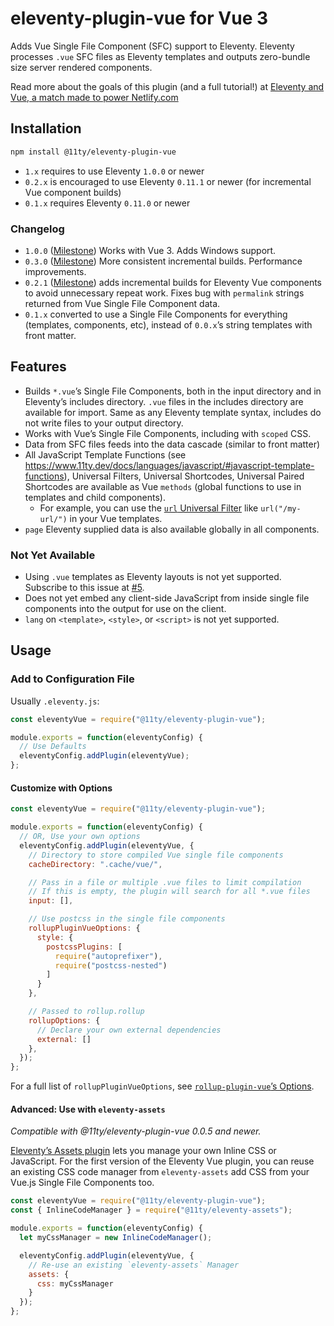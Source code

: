 # eleventy-plugin-vue for Vue 3

Adds Vue Single File Component (SFC) support to Eleventy. Eleventy processes `.vue` SFC files as Eleventy templates and outputs zero-bundle size server rendered components.

Read more about the goals of this plugin (and a full tutorial!) at [Eleventy and Vue, a match made to power Netlify.com](https://www.netlify.com/blog/2020/09/18/eleventy-and-vue-a-match-made-to-power-netlify.com/)

## Installation

```sh
npm install @11ty/eleventy-plugin-vue
```

* `1.x` requires to use Eleventy `1.0.0` or newer
* `0.2.x` is encouraged to use Eleventy `0.11.1` or newer (for incremental Vue component builds)
* `0.1.x` requires Eleventy `0.11.0` or newer
<!--
* `0.0.x` requires Eleventy 0.11.0 Beta 2 or above (`0.11.0-beta.2`)
-->

### Changelog

* `1.0.0` ([Milestone](https://github.com/11ty/eleventy-plugin-vue/milestone/6?closed=1)) Works with Vue 3. Adds Windows support.
* `0.3.0` ([Milestone](https://github.com/11ty/eleventy-plugin-vue/milestone/3?closed=1)) More consistent incremental builds. Performance improvements.
* `0.2.1` ([Milestone](https://github.com/11ty/eleventy-plugin-vue/milestone/2?closed=1)) adds incremental builds for Eleventy Vue components to avoid unnecessary repeat work. Fixes bug with `permalink` strings returned from Vue Single File Component data.
* `0.1.x` converted to use a Single File Components for everything (templates, components, etc), instead of `0.0.x`’s string templates with front matter.

## Features

* Builds `*.vue`’s Single File Components, both in the input directory and in Eleventy’s includes directory. `.vue` files in the includes directory are available for import. Same as any Eleventy template syntax, includes do not write files to your output directory.
* Works with Vue’s Single File Components, including with `scoped` CSS.
* Data from SFC files feeds into the data cascade (similar to front matter)
* All JavaScript Template Functions (see https://www.11ty.dev/docs/languages/javascript/#javascript-template-functions), Universal Filters, Universal Shortcodes, Universal Paired Shortcodes are available as Vue `methods` (global functions to use in templates and child components). 
  * For example, you can  use the [`url` Universal Filter](https://www.11ty.dev/docs/filters/url/) like `url("/my-url/")` in your Vue templates.
* `page` Eleventy supplied data is also available globally in all components.

### Not Yet Available

* Using `.vue` templates as Eleventy layouts is not yet supported. Subscribe to this issue at [#5](https://github.com/11ty/eleventy-plugin-vue/issues/5).
* Does not yet embed any client-side JavaScript from inside single file components into the output for use on the client.
* `lang` on `<template>`, `<style>`, or `<script>` is not yet supported.

## Usage

### Add to Configuration File

Usually `.eleventy.js`:

```js
const eleventyVue = require("@11ty/eleventy-plugin-vue");

module.exports = function(eleventyConfig) {
  // Use Defaults
  eleventyConfig.addPlugin(eleventyVue);
};
```

#### Customize with Options

```js
const eleventyVue = require("@11ty/eleventy-plugin-vue");

module.exports = function(eleventyConfig) {
  // OR, Use your own options
  eleventyConfig.addPlugin(eleventyVue, {
    // Directory to store compiled Vue single file components
    cacheDirectory: ".cache/vue/",

    // Pass in a file or multiple .vue files to limit compilation
    // If this is empty, the plugin will search for all *.vue files
    input: [],

    // Use postcss in the single file components
    rollupPluginVueOptions: {
      style: {
        postcssPlugins: [
          require("autoprefixer"),
          require("postcss-nested")
        ]
      }
    },

    // Passed to rollup.rollup
    rollupOptions: {
      // Declare your own external dependencies
      external: []
    },
  });
};
```

For a full list of `rollupPluginVueOptions`, see [`rollup-plugin-vue`’s Options](https://rollup-plugin-vue.vuejs.org/options.html#include).

#### Advanced: Use with `eleventy-assets`

_Compatible with @11ty/eleventy-plugin-vue 0.0.5 and newer._

[Eleventy’s Assets plugin](https://github.com/11ty/eleventy-assets) lets you manage your own Inline CSS or JavaScript. For the first version of the Eleventy Vue plugin, you can reuse an existing CSS code manager from `eleventy-assets` add CSS from your Vue.js Single File Components too.

```js
const eleventyVue = require("@11ty/eleventy-plugin-vue");
const { InlineCodeManager } = require("@11ty/eleventy-assets");

module.exports = function(eleventyConfig) {
  let myCssManager = new InlineCodeManager();

  eleventyConfig.addPlugin(eleventyVue, {
    // Re-use an existing `eleventy-assets` Manager
    assets: {
      css: myCssManager
    }
  });
};
```


<!-- ## Relevant Links

* https://ssr.vuejs.org/
* https://vuejs.org/v2/guide/single-file-components.html
* https://vue-loader.vuejs.org/guide/scoped-css.html
* https://rollup-plugin-vue.vuejs.org/
* https://rollupjs.org/guide/en/ -->
<!-- https://github.com/tj/consolidate.js/ -->
